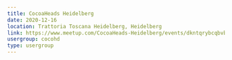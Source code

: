 ```yaml
---
title: CocoaHeads Heidelberg
date: 2020-12-16
location: Trattoria Toscana Heidelberg, Heidelberg
link: https://www.meetup.com/CocoaHeads-Heidelberg/events/dkntqrybcqbvb/
usergroup: cocohd
type: usergroup
---
```

